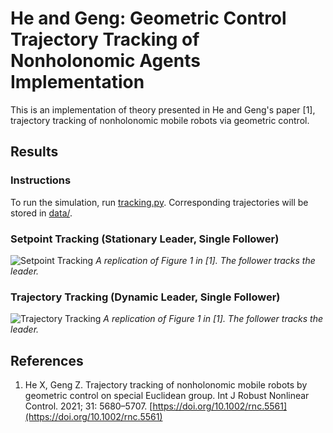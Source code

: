 # He and Geng: Geometric Control Trajectory Tracking of Nonholonomic Agents Implementation

This is an implementation of theory presented in He and Geng's paper [1], trajectory tracking of nonholonomic mobile robots via geometric control.

## Results
### Instructions
To run the simulation, run [tracking.py](graphs/tree_matching.py).
Corresponding trajectories will be stored in [data/](data/).

### Setpoint Tracking (Stationary Leader, Single Follower)
![Setpoint Tracking](https://github.com/ericjhkim/nonholonomic-lie/main/visualizations/fm_by_order.png)
_A replication of Figure 1 in [1]. The follower tracks the leader._

### Trajectory Tracking (Dynamic Leader, Single Follower)
![Trajectory Tracking](https://github.com/ericjhkim/nonholonomic-lie/main/visualizations/fm_by_order.png)
_A replication of Figure 1 in [1]. The follower tracks the leader._

## References
  1. He X, Geng Z. Trajectory tracking of nonholonomic mobile robots by geometric control on special Euclidean group. Int J Robust Nonlinear Control. 2021; 31: 5680–5707. [https://doi.org/10.1002/rnc.5561](https://doi.org/10.1002/rnc.5561)